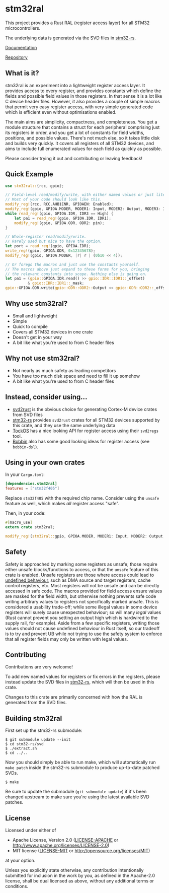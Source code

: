 # stm32ral

This project provides a Rust RAL (register access layer) for all STM32
microcontrollers.

The underlying data is generated via the SVD files in
[stm32-rs](https://github.com/adamgreig/stm32-rs).

[Documentation](https://docs.rs/stm32ral)

[Repository](https://github.com/adamgreig/stm32ral)

## What is it?

stm32ral is an experiment into a lightweight register access layer. It provides
access to every register, and provides constants which define the fields and
possible field values in those registers. In that sense it is a lot like C
device header files. However, it also provides a couple of simple macros that
permit very easy register access, with very simple generated code which
is efficient even without optimisations enabled.

The main aims are simplicity, compactness, and completeness. You get a module
structure that contains a struct for each peripheral comprising just its
registers in order, and you get a lot of constants for field widths, positions,
and possible values. There's not much else, so it takes little disk and builds
very quickly. It covers all registers of all STM32 devices, and aims to
include full enumerated values for each field as quickly as possible.

Please consider trying it out and contributing or leaving feedback!

## Quick Example

```rust
use stm32ral::{rcc, gpio};

// Field-level read/modify/write, with either named values or just literals.
// Most of your code should look like this.
modify_reg!(rcc, RCC.AHB1ENR, GPIOAEN: Enabled);
modify_reg!(gpio, GPIOA.MODER, MODER1: Input, MODER2: Output, MODER3: Input);
while read_reg!(gpio, GPIOA.IDR, IDR3 == High) {
    let pa1 = read_reg!(gpio, GPIOA.IDR, IDR1);
    modify_reg!(gpio, GPIOA.ODR, ODR2: pin);
}

// Whole-register read/modify/write.
// Rarely used but nice to have the option.
let port = read_reg!(gpio, GPIOA.IDR);
write_reg!(gpio, GPIOA.ODR, 0x12345678);
modify_reg!(gpio, GPIOA.MODER, |r| r | (0b10 << 4));

// Or forego the macros and just use the constants yourself.
// The macros above just expand to these forms for you, bringing
// the relevant constants into scope. Nothing else is going on.
let pa1 = (gpio::GPIOA.IDR.read() >> gpio::IDR::IDR1::_offset)
          & gpio::IDR::IDR1::_mask;
gpio::GPIOA.ODR.write(gpio::ODR::ODR2::Output << gpio::ODR::ODR2::_offset);
```

## Why use stm32ral?

* Small and lightweight
* Simple
* Quick to compile
* Covers all STM32 devices in one crate
* Doesn't get in your way
* A bit like what you're used to from C header files

## Why not use stm32ral?

* Not nearly as much safety as leading competitors
* You have too much disk space and need to fill it up somehow
* A bit like what you're used to from C header files

## Instead, consider using...

* [svd2rust](https://github.com/japaric/svd2rust) is the obvious choice for
  generating Cortex-M device crates from SVD files
* [stm32-rs](https://github.com/adamgreig/stm32-rs) provides `svd2rust` crates
  for all STM32 devices supported by this crate, and they use the same
  underlying data
* [TockOS](https://www.tockos.org/blog/2018/mmio-registers/) has a nice looking
  API for register access using their `svd2regs` tool.
* [Bobbin](http://www.bobbin.io/) also has some good looking ideas for register
  access (see `bobbin-dsl`).

## Using in your own crates

In your `Cargo.toml`:
```toml
[dependencies.stm32ral]
features = ["stm32f405"]
```
Replace `stm32f405` with the required chip name. Consider using the `unsafe`
feature as well, which makes _all_ register access "safe".

Then, in your code:
```rust
#[macro_use]
extern crate stm32ral;

modify_reg!(stm32ral::gpio, GPIOA.MODER, MODER1: Input, MODER2: Output, MODER3: Input);
```

## Safety

Safety is approached by marking some registers as unsafe; those require either
unsafe blocks/functions to access, or that the `unsafe` feature of this crate
is enabled. Unsafe registers are those where access could lead to [undefined
behaviour](https://doc.rust-lang.org/reference/behavior-considered-undefined.html),
such as DMA source and target registers, cache control registers, etc. Most
registers will not be unsafe and can be directly accessed in safe code. The
macros provided for field access ensure values are masked for the field width,
but otherwise nothing prevents safe code writing arbitrary values to registers
not specifically marked unsafe. This is considered a usability trade-off;
while some illegal values in some device registers will surely cause unexpected
behaviour; so will many _legal_ values (Rust cannot prevent you setting an
output high which is hardwired to the supply rail, for example). Aside from
a few specific registers, writing those values should not cause undefined
behaviour in Rust itself, so our tradeoff is to try and prevent UB while not
trying to use the safety system to enforce that all register fields may only
be written with legal values.

## Contributing

Contributions are very welcome!

To add new named values for registers or fix errors in the registers, please
instead update the SVD files in
[stm32-rs](https://github.com/adamgreig/stm32-rs), which will then be used
in this crate.

Changes to this crate are primarily concerned with how the RAL is generated
from the SVD files.

## Building stm32ral

First set up the stm32-rs submodule:
```
$ git submodule update --init
$ cd stm32-rs/svd
$ ./extract.sh
$ cd ../..
```

Now you should simply be able to run make, which will automatically run
`make patch` inside the stm32-rs submodule to produce up-to-date patched SVDs.
```
$ make
```

Be sure to update the submodule (`git submodule update`) if it's been changed
upstream to make sure you're using the latest available SVD patches.

## License

Licensed under either of

- Apache License, Version 2.0 ([LICENSE-APACHE](LICENSE-APACHE) or http://www.apache.org/licenses/LICENSE-2.0)
- MIT license ([LICENSE-MIT](LICENSE-MIT) or http://opensource.org/licenses/MIT)

at your option.

Unless you explicitly state otherwise, any contribution intentionally submitted
for inclusion in the work by you, as defined in the Apache-2.0 license, shall be
dual licensed as above, without any additional terms or conditions.
